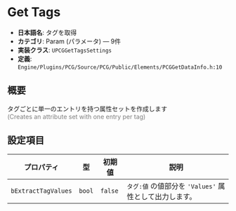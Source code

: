 # Get Tags

- **日本語名**: タグを取得
- **カテゴリ**: Param (パラメータ) — 9件
- **実装クラス**: `UPCGGetTagsSettings`
- **定義**: `Engine/Plugins/PCG/Source/PCG/Public/Elements/PCGGetDataInfo.h:10`

## 概要

タグごとに単一のエントリを持つ属性セットを作成します<br><span style='color:gray'>(Creates an attribute set with one entry per tag)</span>

## 設定項目


| プロパティ | 型 | 初期値 | 説明 |
| --- | --- | --- | --- |
| `bExtractTagValues` | `bool` | `false` | `タグ:値` の値部分を `'Values'` 属性として出力します。 |
